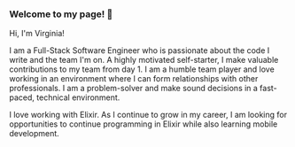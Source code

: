 ### Welcome to my page! 👋

Hi, I'm Virginia!

I am a Full-Stack Software Engineer who is passionate about the code I write and the team I'm on.  A highly motivated self-starter, I make valuable contributions to my team from day 1.  I am a humble team player and love working in an environment where I can form relationships with other professionals.  I am a problem-solver and make sound decisions in a fast-paced, technical environment.  

I love working with Elixir.  As I continue to grow in my career, I am looking for opportunities to continue programming in Elixir while also learning mobile development.
